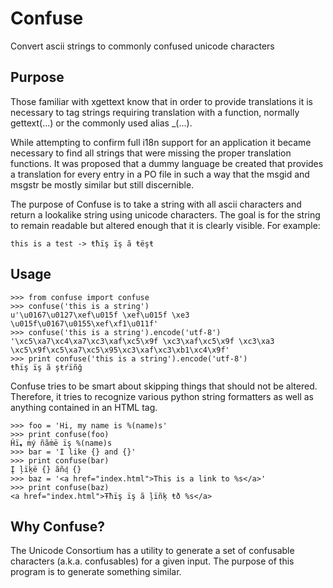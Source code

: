 # Confuse
Convert ascii strings to commonly confused unicode characters

## Purpose
Those familiar with xgettext know that in order to provide translations it is necessary to tag strings requiring translation with a function, normally gettext(...) or the commonly used alias _(...).

While attempting to confirm full i18n support for an application it became necessary to find all strings that were missing the proper translation functions. It was proposed that a dummy language be created that provides a translation for every entry in a PO file in such a way that the msgid and msgstr be mostly similar but still discernible.

The purpose of Confuse is to take a string with all ascii characters and return a lookalike string using unicode characters. The goal is for the string to remain readable but altered enough that it is clearly visible. For example:

```
this is a test -> ŧħïş ïş ã ŧëşŧ
```

## Usage
```
>>> from confuse import confuse
>>> confuse('this is a string')
u'\u0167\u0127\xef\u015f \xef\u015f \xe3 \u015f\u0167\u0155\xef\xf1\u011f'
>>> confuse('this is a string').encode('utf-8')
'\xc5\xa7\xc4\xa7\xc3\xaf\xc5\x9f \xc3\xaf\xc5\x9f \xc3\xa3 \xc5\x9f\xc5\xa7\xc5\x95\xc3\xaf\xc3\xb1\xc4\x9f'
>>> print confuse('this is a string').encode('utf-8')
ŧħïş ïş ã şŧŕïñğ
```

Confuse tries to be smart about skipping things that should not be altered. Therefore, it tries to recognize various python string formatters as well as anything contained in an HTML tag.
```
>>> foo = 'Hi, my name is %(name)s'
>>> print confuse(foo)
Ĥï❟ ṁý ñãṁë ïş %(name)s
>>> bar = 'I like {} and {}'
>>> print confuse(bar)
Į ļïķë {} ãñᶁ {}
>>> baz = '<a href="index.html">This is a link to %s</a>'
>>> print confuse(baz)
<a href="index.html">Ŧħïş ïş ã ļïñķ ŧð %s</a>
```

## Why Confuse?
The Unicode Consortium has a utility to generate a set of confusable characters (a.k.a. confusables) for a given input. The purpose of this program is to generate something similar.
